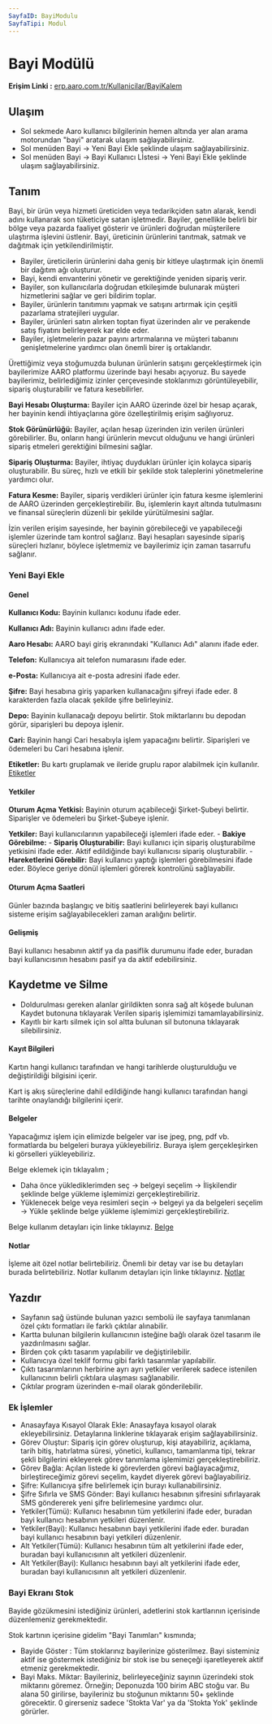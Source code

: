```yaml
---
SayfaID: BayiModulu
SayfaTipi: Modul
---
```

 
# Bayi Modülü
 
**Erişim Linki :** [erp.aaro.com.tr/Kullanicilar/BayiKalem](erp.aaro.com.tr/Kullanicilar/BayiKalem)
 
## Ulaşım 
 
- Sol sekmede Aaro kullanıcı bilgilerinin hemen altında yer alan arama motorundan "bayi" aratarak ulaşım sağlayabilirsiniz.
- Sol menüden Bayi -> Yeni Bayi Ekle şeklinde ulaşım sağlayabilirsiniz. 
- Sol menüden Bayi -> Bayi Kullanıcı Lİstesi -> Yeni Bayi Ekle şeklinde ulaşım sağlayabilirsiniz.
 
## Tanım
 
Bayi, bir ürün veya hizmeti üreticiden veya tedarikçiden satın alarak, kendi adını kullanarak son tüketiciye satan işletmedir. 
Bayiler, genellikle belirli bir bölge veya pazarda faaliyet gösterir ve ürünleri doğrudan müşterilere ulaştırma işlevini üstlenir. 
Bayi, üreticinin ürünlerini tanıtmak, satmak ve dağıtmak için yetkilendirilmiştir.
 
- Bayiler, üreticilerin ürünlerini daha geniş bir kitleye ulaştırmak için önemli bir dağıtım ağı oluşturur.
- Bayi, kendi envanterini yönetir ve gerektiğinde yeniden sipariş verir.
- Bayiler, son kullanıcılarla doğrudan etkileşimde bulunarak müşteri hizmetlerini sağlar ve geri bildirim toplar.
- Bayiler, ürünlerin tanıtımını yapmak ve satışını artırmak için çeşitli pazarlama stratejileri uygular.
- Bayiler, ürünleri satın alırken toptan fiyat üzerinden alır ve perakende satış fiyatını belirleyerek kar elde eder.
- Bayiler, işletmelerin pazar payını artırmalarına ve müşteri tabanını genişletmelerine yardımcı olan önemli birer iş ortaklarıdır.
 
Ürettiğimiz veya stoğumuzda bulunan ürünlerin satışını gerçekleştirmek için bayilerimize AARO platformu üzerinde bayi hesabı açıyoruz. 
Bu sayede bayilerimiz, belirlediğimiz izinler çerçevesinde stoklarımızı görüntüleyebilir, sipariş oluşturabilir ve fatura kesebilirler.
 
**Bayi Hesabı Oluşturma:** Bayiler için AARO üzerinde özel bir hesap açarak, her bayinin kendi ihtiyaçlarına göre özelleştirilmiş erişim sağlıyoruz.
 
**Stok Görünürlüğü:** Bayiler, açılan hesap üzerinden izin verilen ürünleri görebilirler. Bu, onların hangi ürünlerin mevcut olduğunu ve hangi ürünleri sipariş etmeleri gerektiğini bilmesini sağlar.
 
**Sipariş Oluşturma:** Bayiler, ihtiyaç duydukları ürünler için kolayca sipariş oluşturabilir. Bu süreç, hızlı ve etkili bir şekilde stok taleplerini yönetmelerine yardımcı olur.
 
**Fatura Kesme:** Bayiler, sipariş verdikleri ürünler için fatura kesme işlemlerini de AARO üzerinden gerçekleştirebilir. 
Bu, işlemlerin kayıt altında tutulmasını ve finansal süreçlerin düzenli bir şekilde yürütülmesini sağlar.
 
İzin verilen erişim sayesinde, her bayinin görebileceği ve yapabileceği işlemler üzerinde tam kontrol sağlarız.
Bayi hesapları sayesinde sipariş süreçleri hızlanır, böylece işletmemiz ve bayilerimiz için zaman tasarrufu sağlanır.
 
### Yeni Bayi Ekle 
 
#### Genel
 
**Kullanıcı Kodu:** Bayinin kullanıcı kodunu ifade eder.
 
**Kullanıcı Adı:** Bayinin kullanıcı adını ifade eder.
 
**Aaro Hesabı:** AARO bayi giriş ekranındaki "Kullanıcı Adı" alanını ifade eder.
 
**Telefon:** Kullanıcıya ait telefon numarasını ifade eder.
 
**e-Posta:** Kullanıcıya ait e-posta adresini ifade eder.
 
**Şifre:** Bayi hesabına giriş yaparken kullanacağını şifreyi ifade eder. 8 karakterden fazla olacak şekilde şifre belirleyiniz.
 
**Depo:** Bayinin kullanacağı depoyu belirtir. Stok miktarlarını bu depodan görür, siparişleri bu depoya işlenir.
 
**Cari:** Bayinin hangi Cari hesabıyla işlem yapacağını belirtir. Siparişleri ve ödemeleri bu Cari hesabına işlenir.
 
**Etiketler:** Bu kartı gruplamak ve ileride gruplu rapor alabilmek için kullanılır. [Etiketler](../TemelOzellikler/Etiketler.md)
 
#### Yetkiler
 
**Oturum Açma Yetkisi:** Bayinin oturum açabileceği Şirket-Şubeyi belirtir. Siparişler ve ödemeleri bu Şirket-Şubeye işlenir.
 
**Yetkiler:** Bayi kullanıcılarının yapabileceği işlemleri ifade eder. 
    - **Bakiye Görebilme:** 
    - **Sipariş Oluşturabilir:** Bayi kullanıcı için sipariş oluşturabilme yetkisini ifade eder. Aktif edildiğinde bayi kullanıcısı sipariş oluşturabilir.
    - **Hareketlerini Görebilir:** Bayi kullanıcı yaptığı işlemleri görebilmesini ifade eder. Böylece geriye dönül işlemleri görerek kontrolünü sağlayabilir.
 
#### Oturum Açma Saatleri
 
Günler bazında başlangıç ve bitiş saatlerini belirleyerek bayi kullanıcı sisteme erişim sağlayabilecekleri zaman aralığını belirtir.
 
#### Gelişmiş
 
Bayi kullanıcı hesabının aktif ya da pasiflik durumunu ifade eder, buradan bayi kullanıcısının hesabını pasif ya da aktif edebilirsiniz.
 
## Kaydetme ve Silme
 
- Doldurulması gereken alanlar girildikten sonra sağ alt köşede bulunan Kaydet butonuna tıklayarak Verilen sipariş işlemimizi tamamlayabilirsiniz.
- Kayıtlı bir kartı silmek için sol altta bulunan sil butonuna tıklayarak silebilirsiniz.
 
#### Kayıt Bilgileri
 
Kartın hangi kullanıcı tarafından ve hangi tarihlerde oluşturulduğu ve değiştirildiği bilgisini içerir.
 
Kart iş akış süreçlerine dahil edildiğinde hangi kullanıcı tarafından hangi tarihte onaylandığı bilgilerini içerir. 
 
#### Belgeler
 
Yapacağımız işlem için elimizde belgeler var ise jpeg, png, pdf vb. formatlarda bu belgeleri buraya yükleyebiliriz.
Buraya işlem gerçekleşirken ki görselleri yükleyebiliriz.
 
Belge eklemek için tıklayalım ;
 
- Daha önce yüklediklerimden seç -> belgeyi seçelim -> İlişkilendir şeklinde belge yükleme işlemimizi gerçekleştirebiliriz.
- Yüklenecek belge veya resimleri seçin -> belgeyi ya da belgeleri seçelim -> Yükle şeklinde belge yükleme işlemimizi gerçekleştirebiliriz.
 
Belge kullanım detayları için linke tıklayınız. [Belge](../TemelOzellikler/Belgeler.md)
 
#### Notlar 
 
İşleme ait özel notlar belirtebiliriz. 
Önemli bir detay var ise bu detayları burada belirtebiliriz.
Notlar kullanım detayları için linke tıklayınız. [Notlar](../TemelOzellikler/Notlar.md)
 
## Yazdır
 
- Sayfanın sağ üstünde bulunan yazıcı sembolü ile sayfaya tanımlanan özel çıktı formatları ile farklı çıktılar alınabilir. 
- Kartta bulunan bilgilerin kullanıcının isteğine bağlı olarak özel tasarım ile yazdırılmasını sağlar.
- Birden çok çıktı tasarım yapılabilir ve değiştirilebilir.
- Kullanıcıya özel teklif formu gibi farklı tasarımlar yapılabilir.
- Çıktı tasarımlarının herbirine ayrı ayrı yetkiler verilerek sadece istenilen kullanıcının belirli çıktılara ulaşması sağlanabilir.
- Çıktılar program üzerinden e-mail olarak gönderilebilir. 
 
### Ek İşlemler
 
- Anasayfaya Kısayol Olarak Ekle: Anasayfaya kısayol olarak ekleyebilirsiniz. Detaylarına linklerine tıklayarak erişim sağlayabilirsiniz.
- Görev Oluştur: Sipariş için görev oluşturup, kişi atayabiliriz, açıklama, tarih bitiş, hatırlatma süresi, yönetici, kullanıcı, tamamlanma tipi, tekrar şekli bilgilerini ekleyerek görev tanımlama işlemimizi gerçekleştirebiliriz.
- Görev Bağla: Açılan listede ki görevlerden görevi bağlayacağımız, birleştireceğimiz görevi seçelim, kaydet diyerek görevi bağlayabiliriz.
- Şifre: Kullanıcıya şifre belirlemek için burayı kullanabilirsiniz.
- Şifre Sıfırla ve SMS Gönder: Bayi kullanıcı hesabının şifresini sıfırlayarak SMS göndererek yeni şifre belirlemesine yardımcı olur.
- Yetkiler(Tümü): Kullanıcı hesabının tüm yetkilerini ifade eder, buradan bayi kullanıcı hesabının yetkileri düzenlenir.
- Yetkiler(Bayi): Kullanıcı hesabının bayi yetkilerini ifade eder. buradan bayi kullanıcı hesabının bayi yetkileri düzenlenir.
- Alt Yetkiler(Tümü): Kullanıcı hesabının tüm alt yetkilerini ifade eder, buradan bayi kullanıcısının alt yetkileri düzenlenir.
- Alt Yetkiler(Bayi): Kullanıcı hesabının bayi alt yetkilerini ifade eder, buradan bayi kullanıcısının alt yetkileri düzenlenir.
 
### Bayi Ekranı Stok 
 
Bayide gözükmesini istediğiniz ürünleri, adetlerini stok kartlarının içerisinde düzenlemeniz gerekmektedir.
 
Stok kartının içerisine gidelim "Bayi Tanımları" kısmında;
- Bayide Göster : Tüm stoklarınız bayilerinize gösterilmez. Bayi sisteminiz aktif ise göstermek istediğiniz bir stok ise bu seneçeği işaretleyerek aktif etmeniz gerekmektedir.
- Bayi Maks. Miktar: Bayileriniz, belirleyeceğiniz sayının üzerindeki stok miktarını göremez. Örneğin; Deponuzda 100 birim ABC stoğu var.
Bu alana 50 girilirse, bayileriniz bu stoğunun miktarını 50+ şeklinde görecektir. 0 girerseniz sadece 'Stokta Var' ya da 'Stokta Yok' şeklinde görürler.